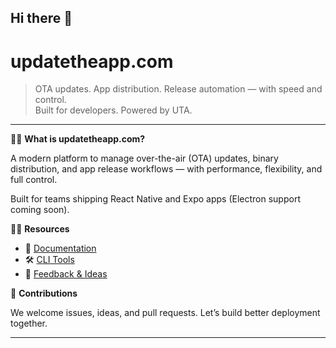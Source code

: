 ## Hi there 👋

# updatetheapp.com

> OTA updates. App distribution. Release automation — with speed and control.  
> Built for developers. Powered by UTA.

---

🙋‍♀️ **What is updatetheapp.com?**

A modern platform to manage over-the-air (OTA) updates, binary distribution, and app release workflows — with performance, flexibility, and full control.

Built for teams shipping React Native and Expo apps (Electron support coming soon).

👩‍💻 **Resources**

- 📘 [Documentation](https://docs.updatetheapp.com)  
- 🛠️ [CLI Tools](https://github.com/updatetheapp/code-push-cli)  
- 💬 [Feedback & Ideas](https://github.com/updatetheapp/feedback)

🌱 **Contributions**

We welcome issues, ideas, and pull requests. Let’s build better deployment together.

---
